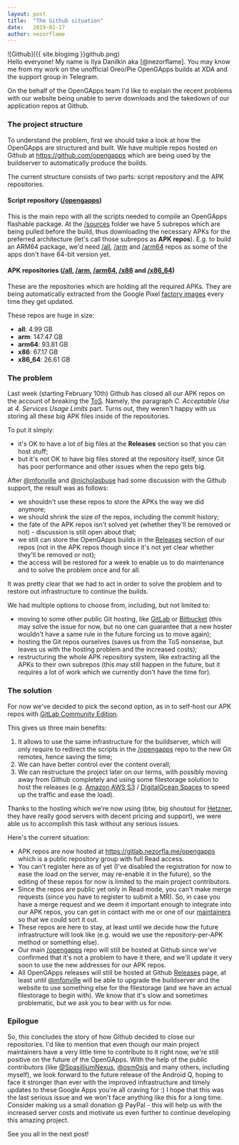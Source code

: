 ```yaml
---
layout: post
title:  "The Github situation"
date:   2019-02-17
author: nezorflame
---
```

<div markdown='1'>
![Github]({{ site.blogimg }}github.png)
</div>
Hello everyone!
My name is Ilya Danilkin aka [@nezorflame]. You may know me from my work on the unofficial Oreo/Pie OpenGApps builds at XDA and the support group in Telegram.

On the behalf of the OpenGApps team I'd like to explain the recent problems with our website being unable to serve downloads and the takedown of our application repos at Github.

### The project structure

To understand the problem, first we should take a look at how the OpenGApps are structured and built.
We have multiple repos hosted on Github at <https://github.com/opengapps> which are being used by the buildserver to automatically produce the builds.

The current structure consists of two parts: script repository and the APK repositories.

#### Script repository ([/opengapps])

This is the main repo with all the scripts needed to compile an OpenGApps flashable package.
At the [/sources](https://github.com/opengapps/opengapps/tree/master/sources) folder we have 5 subrepos which are being pulled before the build, thus downloading the necessary APKs for the preferred architecture (let's call those subrepos as **APK repos**).
E.g. to build an ARM64 package, we'd need [/all], [/arm] and [/arm64] repos as some of the apps don't have 64-bit version yet.

#### APK repositories ([/all], [/arm], [/arm64], [/x86] and [/x86_64])

These are the repositories which are holding all the required APKs. They are being automatically extracted from the Google Pixel [factory images](https://developers.google.com/android/ota) every time they get updated.

These repos are huge in size:

- **all**: 4.99 GB
- **arm**: 147.47 GB
- **arm64**: 93.81 GB
- **x86**: 67.17 GB
- **x86_64**: 26.61 GB

### The problem

Last week (starting February 10th) Github has closed all our APK repos on the account of breaking the [ToS](https://help.github.com/articles/github-terms-of-service/). Namely, the paragraph *C. Acceptable Use* at *4. Services Usage Limits* part. Turns out, they weren't happy with us storing all these big APK files inside of the repositories.

To put it simply:

- it's OK to have a lot of big files at the **Releases** section so that you can host stuff;
- but it's not OK to have big files stored at the repository itself, since Git has poor performance and other issues when the repo gets big.

After [@mfonville] and [@nicholasbuse] had some discussion with the Github support, the result was as follows:

- we shouldn't use these repos to store the APKs the way we did anymore;
- we should shrink the size of the repos, including the commit history;
- the fate of the APK repos isn't solved yet (whether they'll be removed or not) - discussion is still open about that;
- we still can store the OpenGApps builds in the [Releases] section of our repos (not in the APK repos though since it's not yet clear whether they'll be removed or not);
- the access will be restored for a week to enable us to do maintenance and to solve the problem once and for all.

It was pretty clear that we had to act in order to solve the problem and to restore out infrastructure to continue the builds.

We had multiple options to choose from, including, but not limited to:

- moving to some other public Git hosting, like [GitLab](https://gitlab.com/) or [Bitbucket](https://bitbucket.org/) (this may solve the issue for now, but no one can guarantee that a new hoster wouldn't have a same rule in the future forcing us to move again);
- hosting the Git repos ourselves (saves us from the ToS nonsense, but leaves us with the hosting problem and the increased costs);
- restructuring the whole APK repository system, like extracting all the APKs to their own subrepos (this may still happen in the future, but it requires a lot of work which we currently don't have the time for).

### The solution

For now we've decided to pick the second option, as in to self-host our APK repos with [GitLab Community Edition](https://about.gitlab.com/is-it-any-good/).

This gives us three main benefits:

1. It allows to use the same infrastructure for the buildserver, which will only require to redirect the scripts in the [/opengapps] repo to the new Git remotes, hence saving the time;
2. We can have better control over the content overall;
3. We can restructure the project later on our terms, with possibly moving away from Github completely and using some filestorage solution to host the releases (e.g. [Amazon AWS S3](https://aws.amazon.com/s3/) / [DigitalOcean Spaces](https://www.digitalocean.com/products/spaces/) to speed up the traffic and ease the load).

Thanks to the hosting which we're now using (btw, big shoutout for [Hetzner](https://www.hetzner.com/), they have really good servers with decent pricing and support), we were able us to accomplish this task without any serious issues.

Here's the current situation:

- APK repos are now hosted at <https://gitlab.nezorfla.me/opengapps> which is a public repository group with full Read access.
- You can't register here as of yet (I've disabled the registration for now to ease the load on the server, may re-enable it in the future), so the editing of these repos for now is limited to the main project contributors.
- Since the repos are public yet only in Read mode, you can't make merge requests (since you have to register to submit a MR). So, in case you have a merge request and we deem it important enough to integrate into our APK repos, you can get in contact with me or one of our [maintainers](https://gitlab.nezorfla.me/groups/opengapps/-/group_members) so that we could sort it out.
- These repos are here to stay, at least until we decide how the future infrastructure will look like (e.g. would we use the repository-per-APK method or something else).
- Our main [/opengapps] repo will still be hosted at Github since we've confirmed that it's not a problem to have it there, and we'll update it very soon to use the new addresses for our APK repos.
- All OpenGApps releases will still be hosted at Github [Releases] page, at least until [@mfonville] will be able to upgrade the buildserver and the website to use something else for the filestorage (and we have an actual filestorage to begin with). We know that it's slow and sometimes problematic, but we ask you to bear with us for now.

### Epilogue

So, this concludes the story of how Github decided to close our repositories.
I'd like to mention that even though our main project maintainers have a very little time to contribute to it right now, we're still positive on the future of the OpenGApps.
With the help of the public contributors (like [@SpasilliumNexus], [@osm0sis] and many others, including myself), we look forward to the future release of the Android Q, hoping to face it stronger than ever with the improved infrastructure and timely updates to these Google Apps you're all craving for :)
I hope that this was the last serious issue and we won't face anything like this for a long time.
Consider making us a small donation @ PayPal - this will help us with the increased server costs and motivate us even further to continue developing this amazing project.

See you all in the next post!

[/opengapps]: https://github.com/opengapps/opengapps
[Releases]: https://github.com/opengapps/opengapps/releases
[/all]: https://github.com/opengapps/all
[/arm]: https://github.com/opengapps/arm
[/arm64]: https://github.com/opengapps/arm64
[/x86]: https://github.com/opengapps/x86
[/x86_64]: https://github.com/opengapps/x86_64
[@mfonville]: https://github.com/mfonville
[@nicholasbuse]: https://github.com/NicholasBuse
[@SpasilliumNexus]: https://github.com/SpasilliumNexus
[@osm0sis]: https://github.com/osm0sis
[@nezorflame]: https://github.com/nezorflame
